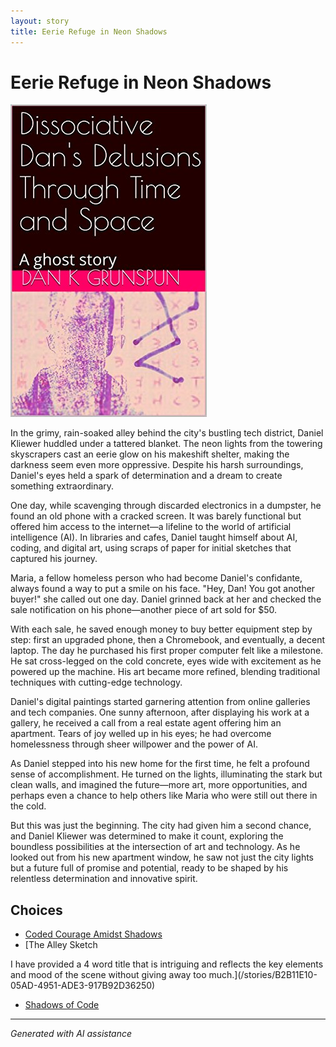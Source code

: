 ```yaml
---
layout: story
title: Eerie Refuge in Neon Shadows
---
```


# Eerie Refuge in Neon Shadows

![Eerie Refuge in Neon Shadows](/input_images/B01N78T9F9.01._SCLZZZZZZZ_SX500_.jpg)

In the grimy, rain-soaked alley behind the city's bustling tech district, Daniel Kliewer huddled under a tattered blanket. The neon lights from the towering skyscrapers cast an eerie glow on his makeshift shelter, making the darkness seem even more oppressive. Despite his harsh surroundings, Daniel's eyes held a spark of determination and a dream to create something extraordinary.

One day, while scavenging through discarded electronics in a dumpster, he found an old phone with a cracked screen. It was barely functional but offered him access to the internet—a lifeline to the world of artificial intelligence (AI). In libraries and cafes, Daniel taught himself about AI, coding, and digital art, using scraps of paper for initial sketches that captured his journey.

Maria, a fellow homeless person who had become Daniel's confidante, always found a way to put a smile on his face. "Hey, Dan! You got another buyer!" she called out one day. Daniel grinned back at her and checked the sale notification on his phone—another piece of art sold for $50.

With each sale, he saved enough money to buy better equipment step by step: first an upgraded phone, then a Chromebook, and eventually, a decent laptop. The day he purchased his first proper computer felt like a milestone. He sat cross-legged on the cold concrete, eyes wide with excitement as he powered up the machine. His art became more refined, blending traditional techniques with cutting-edge technology.

Daniel's digital paintings started garnering attention from online galleries and tech companies. One sunny afternoon, after displaying his work at a gallery, he received a call from a real estate agent offering him an apartment. Tears of joy welled up in his eyes; he had overcome homelessness through sheer willpower and the power of AI.

As Daniel stepped into his new home for the first time, he felt a profound sense of accomplishment. He turned on the lights, illuminating the stark but clean walls, and imagined the future—more art, more opportunities, and perhaps even a chance to help others like Maria who were still out there in the cold.

But this was just the beginning. The city had given him a second chance, and Daniel Kliewer was determined to make it count, exploring the boundless possibilities at the intersection of art and technology. As he looked out from his new apartment window, he saw not just the city lights but a future full of promise and potential, ready to be shaped by his relentless determination and innovative spirit.


## Choices

* [Coded Courage Amidst Shadows](/stories/319815256_5961632573931129_6407827479216061436_)
* [The Alley Sketch

I have provided a 4 word title that is intriguing and reflects the key elements and mood of the scene without giving away too much.](/stories/B2B11E10-05AD-4951-ADE3-917B92D36250)
* [Shadows of Code](/stories/20221014_153920)


---
*Generated with AI assistance*
